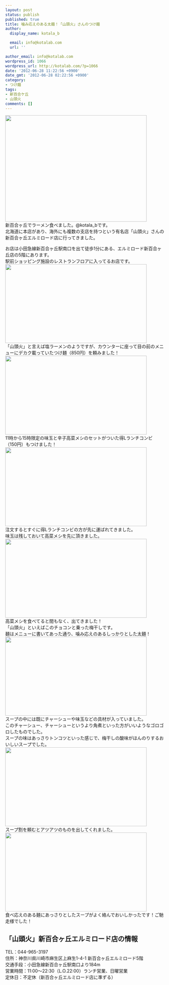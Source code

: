 ```yaml
---
layout: post
status: publish
published: true
title: 噛み応えのある太麺！「山頭火」さんのつけ麺
author:
  display_name: kotala_b

  email: info@kotalab.com
  url: ''

author_email: info@kotalab.com
wordpress_id: 1066
wordpress_url: http://kotalab.com/?p=1066
date: '2012-06-28 11:22:56 +0900'
date_gmt: '2012-06-28 02:22:56 +0900'
category:
- つけ麺
tags:
- 新百合ケ丘
- 山頭火
comments: []
---
```

<p><a href="http://kotalab.com/wp-content/uploads/ramen_120627_01.jpg" target="_blank"><img src="http://kotalab.com/wp-content/uploads/ramen_120627_01.jpg" alt="" title="ramen_120627_01" width="448" height="336" class="alignnone size-full wp-image-1068" /></a><br />
新百合ヶ丘でラーメン食べました。@kotala_bです。<br />
北海道に本店があり、海外にも複数の支店を持つという有名店「山頭火」さんの新百合ヶ丘エルミロード店に行ってきました。<br />
<!--more--></p>
<p>お店は小田急線新百合ヶ丘駅南口を出て徒歩1分にある、エルミロード新百合ヶ丘店の5階にあります。<br />
駅前ショッピング施設のレストランフロアに入ってるお店です。<br />
<a href="http://kotalab.com/wp-content/uploads/ramen_120627_03.jpg" target="_blank"><img src="http://kotalab.com/wp-content/uploads/ramen_120627_03.jpg" alt="" title="ramen_120627_03" width="448" height="249" class="alignnone size-full wp-image-1070" /></a><br />
「山頭火」と言えば塩ラーメンのようですが、カウンターに座って目の前のメニューにデカク載っていたつけ麺（850円）を頼みました！<br />
<a href="http://kotalab.com/wp-content/uploads/ramen_120627_02.jpg" target="_blank"><img src="http://kotalab.com/wp-content/uploads/ramen_120627_02.jpg" alt="" title="ramen_120627_02" width="448" height="249" class="alignnone size-full wp-image-1069" /></a><br />
11時から15時限定の味玉と辛子高菜メシのセットがついた得Lランチコンビ（150円）もつけました！<br />
<a href="http://kotalab.com/wp-content/uploads/ramen_120627_08.jpg" target="_blank"><img src="http://kotalab.com/wp-content/uploads/ramen_120627_08.jpg" alt="" title="ramen_120627_08" width="448" height="249" class="alignnone size-full wp-image-1080" /></a><br />
注文するとすぐに得Lランチコンビの方が先に運ばれてきました。<br />
味玉は残しておいて高菜メシを先に頂きました。<br />
<a href="http://kotalab.com/wp-content/uploads/ramen_120627_05.jpg" target="_blank"><img src="http://kotalab.com/wp-content/uploads/ramen_120627_05.jpg" alt="" title="ramen_120627_05" width="448" height="249" class="alignnone size-full wp-image-1072" /></a><br />
高菜メシを食べてると間もなく、出てきました！<br />
「山頭火」といえばこのチョコンと乗った梅干しです。<br />
麺はメニューに書いてあった通り、噛み応えのあるしっかりとした太麺！<br />
<a href="http://kotalab.com/wp-content/uploads/ramen_120627_04.jpg" target="_blank"><img src="http://kotalab.com/wp-content/uploads/ramen_120627_04.jpg" alt="" title="ramen_120627_04" width="448" height="249" class="alignnone size-full wp-image-1071" /></a><br />
スープの中には既にチャーシューや味玉などの具材が入っていました。<br />
このチャーシュー、チャーシューというより角煮といった方がいいようなゴロゴロしたものでした。<br />
スープの味はあっさりトンコツといった感じで、梅干しの酸味がほんのりするおいしいスープでした。<br />
<a href="http://kotalab.com/wp-content/uploads/ramen_120627_06.jpg" target="_blank"><img src="http://kotalab.com/wp-content/uploads/ramen_120627_06.jpg" alt="" title="ramen_120627_06" width="448" height="249" class="alignnone size-full wp-image-1073" /></a><br />
スープ割を頼むとアツアツのものを出してくれました。<br />
<a href="http://kotalab.com/wp-content/uploads/ramen_120627_07.jpg" target="_blank"><img src="http://kotalab.com/wp-content/uploads/ramen_120627_07.jpg" alt="" title="ramen_120627_07" width="448" height="249" class="alignnone size-full wp-image-1067" /></a><br />
食べ応えのある麺にあっさりとしたスープがよく絡んでおいしかったです！ご馳走様でした！</p>
<h2>「山頭火」新百合ヶ丘エルミロード店の情報</h2>
<p>TEL：044-965-3197<br />
住所：神奈川県川崎市麻生区上麻生1-4-1 新百合ヶ丘エルミロード5階<br />
交通手段：小田急線新百合ヶ丘駅南口より184m<br />
営業時間：11:00～22:30（L.O.22:00）ランチ営業、日曜営業<br />
定休日：不定休（新百合ヶ丘エルミロード店に準ずる）</p>

